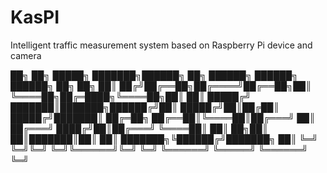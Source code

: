 # KasPI
Intelligent traffic measurement system based on Raspberry Pi device and camera

██╗  ██╗ █████╗ ███████╗██████╗ ██╗                    ██████╗  ██████╗ ██████╗ ██╗  ██╗
██║ ██╔╝██╔══██╗██╔════╝██╔══██╗██║                    ╚════██╗██╔═████╗╚════██╗██║  ██║
█████╔╝ ███████║███████╗██████╔╝██║                     █████╔╝██║██╔██║ █████╔╝███████║
██╔═██╗ ██╔══██║╚════██║██╔═══╝ ██║                    ██╔═══╝ ████╔╝██║██╔═══╝ ╚════██║
██║  ██╗██║  ██║███████║██║     ██║                    ███████╗╚██████╔╝███████╗     ██║
╚═╝  ╚═╝╚═╝  ╚═╝╚══════╝╚═╝     ╚═╝                    ╚══════╝ ╚═════╝ ╚══════╝     ╚═╝
